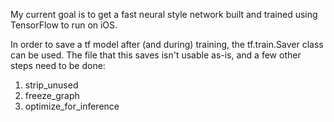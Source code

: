 My current goal is to get a fast neural style network built and trained using TensorFlow to run on iOS.

In order to save a tf model after (and during) training, the tf.train.Saver class can be used. The file that this saves isn't usable as-is, and a few other steps need to be done:

1. strip_unused
2. freeze_graph
3. optimize_for_inference
